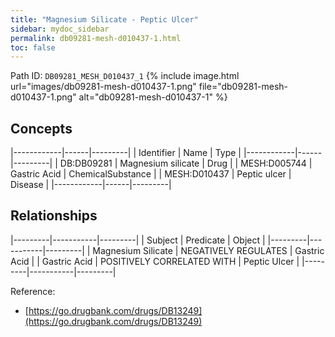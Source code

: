 ```yaml
---
title: "Magnesium Silicate - Peptic Ulcer"
sidebar: mydoc_sidebar
permalink: db09281-mesh-d010437-1.html
toc: false 
---
```



Path ID: `DB09281_MESH_D010437_1`
{% include image.html url="images/db09281-mesh-d010437-1.png" file="db09281-mesh-d010437-1.png" alt="db09281-mesh-d010437-1" %}

## Concepts

|------------|------|---------|
| Identifier | Name | Type    |
|------------|------|---------|
| DB:DB09281 | Magnesium silicate | Drug |
| MESH:D005744 | Gastric Acid | ChemicalSubstance |
| MESH:D010437 | Peptic ulcer | Disease |
|------------|------|---------|

## Relationships

|---------|-----------|---------|
| Subject | Predicate | Object  |
|---------|-----------|---------|
| Magnesium Silicate | NEGATIVELY REGULATES | Gastric Acid |
| Gastric Acid | POSITIVELY CORRELATED WITH | Peptic Ulcer |
|---------|-----------|---------|

Reference: 
  - [https://go.drugbank.com/drugs/DB13249](https://go.drugbank.com/drugs/DB13249)
